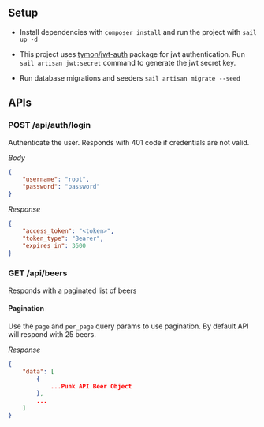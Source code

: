 ## Setup

- Install dependencies with `composer install` and run the project with `sail up -d` 

- This project uses [tymon/jwt-auth](https://jwt-auth.readthedocs.io) package for jwt authentication.
Run `sail artisan jwt:secret` command to generate the jwt secret key.

- Run database migrations and seeders `sail artisan migrate --seed`

## APIs

### POST /api/auth/login

Authenticate the user.
Responds with 401 code if credentials are not valid.

*Body*
```json
{
    "username": "root",
    "password": "password"
}
```

*Response*
```json
{
    "access_token": "<token>",
    "token_type": "Bearer",
    "expires_in": 3600
}
```

### GET /api/beers

Responds with a paginated list of beers

#### Pagination
Use the `page` and `per_page` query params to use pagination.
By default API will respond with 25 beers.

*Response*
```json
{
    "data": [
        {
            ...Punk API Beer Object
        },
        ...
    ]
}
```
